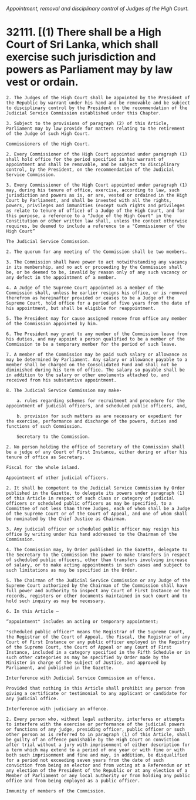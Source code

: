 *Appointment, removal and disciplinary control of Judges of the High Court.*

# 32111. [(1) There shall be a High Court of Sri Lanka, which shall exercise such jurisdiction and powers as Parliament may by law vest or ordain.

    2. The Judges of the High Court shall be appointed by the President of the Republic by warrant under his hand and be removable and be subject to disciplinary control by the President on the recommendation of the Judicial Service Commission established under this Chapter.

    3. Subject to the provisions of paragraph (2) of this Article, Parliament may by law provide for matters relating to the retirement of the Judge of such High Court.

    Commissioners of the High Court.

    2. Every Commissioner of the High Court appointed under paragraph (1) shall hold office for the period specified in his warrant of appointment and shall be removable, and be subject to disciplinary control, by the President, on the recommendation of the Judicial Service Commission.

    3. Every Commissioner of the High Court appointed under paragraph (1) may, during his tenure of office, exercise, according to law, such jurisdiction and powers as is, or are, vested or ordained in the High Court by Parliament, and shall be invested with all the rights, powers, privileges and immunities (except such rights and privileges as relate to tenure of office) of a Judge of the High Court, and for this purpose, a reference to a "Judge of the High Court" in the Constitution or other written law shall, unless the context otherwise requires, be deemed to include a reference to a "Commissioner of the High Court”

    The Judicial Service Commission.

    2. The quorum for any meeting of the Commission shall be two members.

    3. The Commission shall have power to act notwithstanding any vacancy in its membership, and no act or proceeding by the Commission shall be, or be deemed to be, invalid by reason only of any such vacancy or any defect in the appointment of a member.

    4. A Judge of the Supreme Court appointed as a member of the Commission shall, unless he earlier resigns his office, or is removed therefrom as hereinafter provided or ceases to be a Judge of the Supreme Court, hold office for a period of five years from the date of his appointment, but shall be eligible for reappointment.

    5. The President may for cause assigned remove from office any member of the Commission appointed by him.

    6. The President may grant to any member of the Commission leave from his duties, and may appoint a person qualified to be a member of the Commission to be a temporary member for the period of such leave.

    7. A member of the Commission may be paid such salary or allowance as may be determined by Parliament. Any salary or allowance payable to a member shall be charged on the Consolidated Fund and shall not be diminished during his term of office. The salary so payable shall be in addition to the salary or other emoluments attached to, and received from his substantive appointment.

    8. The Judicial Service Commission may make-

        a. rules regarding schemes for recruitment and procedure for the appointment of judicial officers, and scheduled public officers, and,

        b. provision for such matters as are necessary or expedient for the exercise, performance and discharge of the powers, duties and functions of such Commission.

        Secretary to the Commission.

    2. No person holding the office of Secretary of the Commission shall be a judge of any Court of First Instance, either during or after his tenure of office as Secretary.

    Fiscal for the whole island.

    Appointment of other judicial officers.

    2. It shall be competent to the Judicial Service Commission by Order published in the Gazette, to delegate its powers under paragraph (1) of this Article in respect of such class or category of judicial officers or scheduled public officers as may be specified, to a Committee of not less than three Judges, each of whom shall be a Judge of the Supreme Court or of the Court of Appeal, and one of whom shall be nominated by the Chief Justice as Chairman.

    3. Any judicial officer or scheduled public officer may resign his office by writing under his hand addressed to the Chairman of the Commission.

    4. The Commission may, by Order published in the Gazette, delegate to the Secretary to the Commission the power to make transfers in respect of scheduled public officers, other than transfers involving increase of salary, or to make acting appointments in such cases and subject to such limitations as may be specified in the Order.

    5. The Chairman of the Judicial Service Commission or any Judge of the Supreme Court authorized by the Chairman of the Commission shall have full power and authority to inspect any Court of First Instance or the records, registers or other documents maintained in such court and to hold such inquiry as may be necessary.

    6. In this Article –

    “appointment" includes an acting or temporary appointment;

    "scheduled public officer" means the Registrar of the Supreme Court, the Registrar of the Court of Appeal, the Fiscal, the Registrar of any Court of First Instance or any public officer employed in the Registry of the Supreme Court, the Court of Appeal or any Court of First Instance, included in a category specified in the Fifth Schedule or in such other categories as may be specified by Order made by the Minister in charge of the subject of Justice, and approved by Parliament, and published in the Gazette.

    Interference with Judicial Service Commission an offence.

    Provided that nothing in this Article shall prohibit any person from giving a certificate or testimonial to any applicant or candidate for any judicial office.

    Interference with judiciary an offence.

    2. Every person who, without legal authority, interferes or attempts to interfere with the exercise or performance of the judicial powers or functions of any judge, presiding officer, public officer or such other person as is referred to in paragraph (1) of this Article, shall be guilty of an offence punishable by the High Court on conviction after trial without a jury with imprisonment of either description for a term which may extend to a period of one year or with fine or with both such imprisonment and fine and may, in addition, be disqualified for a period not exceeding seven years from the date of such conviction from being an elector and from voting at a Referendum or at any election of the President of the Republic or at any election of a Member of Parliament or any local authority or from holding any public office and from being employed as a public officer.

    Immunity of members of the Commission.